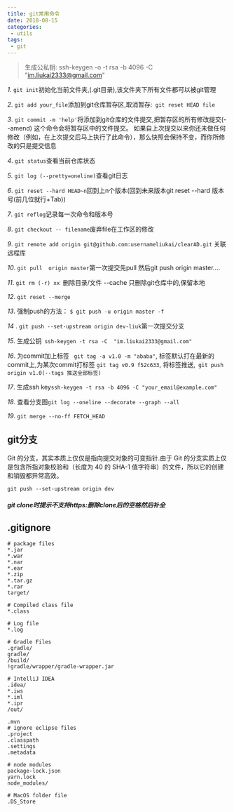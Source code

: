 ```yaml
---
title: git常用命令
date: 2018-08-15
categories:
 - utils
tags:
 - git
---
```


> 生成公私钥: ssh-keygen -o -t rsa -b 4096 -C "im.liukai2333@gmail.com"

*1*. ` git init `初始化当前文件夹,(.git目录),该文件夹下所有文件都可以被git管理

*2*. ` git add your_file `添加到git仓库暂存区,取消暂存:` git reset HEAD file`

*3*. ` git commit -m 'help' `将添加到git仓库的文件提交,把暂存区的所有修改提交(--amend) 这个命令会将暂存区中的文件提交。 如果自上次提交以来你还未做任何修改（例如，在上次提交后马上执行了此命令），那么快照会保持不变，而你所修改的只是提交信息 

*4*. ` git status `查看当前仓库状态

*5*. ` git log (--pretty=oneline) `查看git日志

*6*. ` git reset --hard HEAD~n `回到上n个版本(回到未来版本git reset --hard 版本号(前几位就行+Tab))

*7*. ` git reflog `记录每一次命令和版本号

*8*. ` git checkout -- filename `废弃file在工作区的修改

*9*. ` git remote add origin git@github.com:usernameliukai/clearAD.git ` 关联远程库

*10*. ` git pull  origin master `第一次提交先pull 然后git push origin master....

*11*. ` git rm (-r) xx  `删除目录/文件  --cache 只删除git仓库中的,保留本地

*12*. ` git reset --merge   `

*13*. 强制push的方法： ` $ git push -u origin master -f `

*14* . ` git push --set-upstream origin dev-liuk `第一次提交分支

*15*. 生成公钥`  ssh-keygen -t rsa -C  "im.liukai2333@gmail.com" `

*16*. 为commit加上标签 ` git tag -a v1.0 -m "ababa"`, 标签默认打在最新的commit上,为某次commit打标签 `git tag v0.9 f52c633`, 将标签推送,` git push origin v1.0(--tags 推送全部标签)`

*17*. 生成ssh key`ssh-keygen -t rsa -b 4096 -C "your_email@example.com"`

*18*. 查看分支图` git log --oneline --decorate --graph --all `

*19*.  `git merge --no-ff FETCH_HEAD`

## git分支

 Git 的分支，其实本质上仅仅是指向提交对象的可变指针.由于 Git 的分支实质上仅是包含所指对象校验和（长度为 40 的 SHA-1 值字符串）的文件，所以它的创建和销毁都异常高效。 

`git push --set-upstream origin dev`

##### git clone时提示不支持https:删除clone后的空格然后补全

## .gitignore

```
# package files
*.jar
*.war
*.nar
*.ear
*.zip
*.tar.gz
*.rar
target/

# Compiled class file
*.class

# Log file
*.log

# Gradle Files
.gradle/
gradle/
/build/
!gradle/wrapper/gradle-wrapper.jar

# IntelliJ IDEA
.idea/
*.iws
*.iml
*.ipr
/out/

.mvn
# ignore eclipse files
.project
.classpath
.settings
.metadata

# node modules
package-lock.json
yarn.lock
node_modules/

# MacOS folder file
.DS_Store

```

